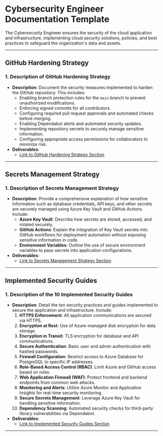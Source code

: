 # Cybersecurity Engineer Documentation Template

The Cybersecurity Engineer ensures the security of the cloud application and infrastructure, implementing cloud security solutions, policies, and best practices to safeguard the organization's data and assets.

---

## GitHub Hardening Strategy

### 1. Description of GitHub Hardening Strategy
- **Description**: Document the security measures implemented to harden the GitHub repository. This includes:
  - Enabling branch protection rules for the `main` branch to prevent unauthorized modifications.
  - Enforcing signed commits for all contributors.
  - Configuring required pull request approvals and automated checks before merging.
  - Enabling Dependabot alerts and automated security updates.
  - Implementing repository secrets to securely manage sensitive information.
  - Configuring appropriate access permissions for collaborators to minimize risk.
- **Deliverables**:
  - [Link to GitHub Hardening Strategy Section](#)

---

## Secrets Management Strategy

### 1. Description of Secrets Management Strategy
- **Description**: Provide a comprehensive explanation of how sensitive information such as database credentials, API keys, and other secrets are securely managed using Azure Key Vault and GitHub Actions. Include:
  - **Azure Key Vault**: Describe how secrets are stored, accessed, and rotated securely.
  - **GitHub Actions**: Explain the integration of Key Vault secrets into GitHub workflows for deployment automation without exposing sensitive information in code.
  - **Environment Variables**: Outline the use of secure environment variables to pass secrets into application configurations.
- **Deliverables**:
  - [Link to Secrets Management Strategy Section](#)

---

## Implemented Security Guides

### 1. Description of the 10 Implemented Security Guides
- **Description**: Detail the ten security practices and guides implemented to secure the application and infrastructure. Include:
  1. **HTTPS Enforcement**: All application communications are secured via HTTPS.
  2. **Encryption at Rest**: Use of Azure-managed disk encryption for data storage.
  3. **Encryption in Transit**: TLS encryption for database and API communications.
  4. **Secure Authentication**: Basic user and admin authentication with hashed passwords.
  5. **Firewall Configuration**: Restrict access to Azure Database for PostgreSQL to specific IP addresses.
  6. **Role-Based Access Control (RBAC)**: Limit Azure and GitHub access based on roles.
  7. **Web Application Firewall (WAF)**: Protect frontend and backend endpoints from common web attacks.
  8. **Monitoring and Alerts**: Utilize Azure Monitor and Application Insights for real-time security monitoring.
  9. **Secure Secrets Management**: Leverage Azure Key Vault for handling sensitive information.
  10. **Dependency Scanning**: Automated security checks for third-party library vulnerabilities via Dependabot.
- **Deliverables**:
  - [Link to Implemented Security Guides Section](#)

---